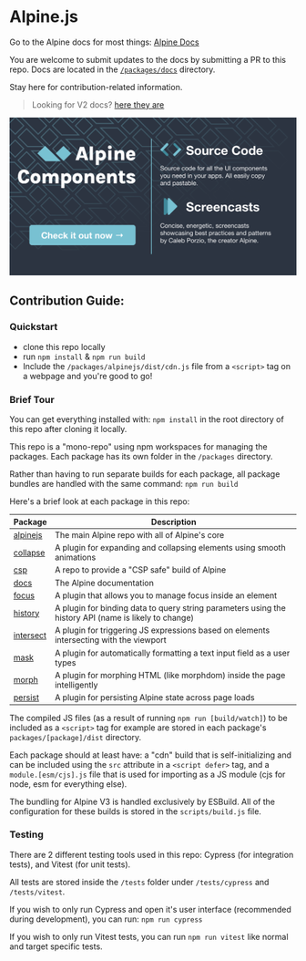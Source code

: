 # Alpine.js

Go to the Alpine docs for most things: [Alpine Docs](https://alpinejs.dev)

You are welcome to submit updates to the docs by submitting a PR to this repo. Docs are located in the [`/packages/docs`](/packages/docs) directory.

Stay here for contribution-related information.

> Looking for V2 docs? [here they are](https://github.com/alpinejs/alpine/tree/v2.8.2)

<p align="center"><a href="https://alpinejs.dev/patterns"><img src="/hero.jpg" alt="Alpine Component Patterns"></a></p>

## Contribution Guide:

### Quickstart

* clone this repo locally
* run `npm install` & `npm run build`
* Include the `/packages/alpinejs/dist/cdn.js` file from a `<script>` tag on a webpage and you're good to go!

### Brief Tour
You can get everything installed with: `npm install` in the root directory of this repo after cloning it locally.

This repo is a "mono-repo" using npm workspaces for managing the packages. Each package has its own folder in the `/packages` directory.

Rather than having to run separate builds for each package, all package bundles are handled with the same command: `npm run build`

Here's a brief look at each package in this repo:

Package | Description
--- | ---
[alpinejs](packages/alpinejs) | The main Alpine repo with all of Alpine's core
[collapse](packages/collapse) | A plugin for expanding and collapsing elements using smooth animations
[csp](packages/csp) | A repo to provide a "CSP safe" build of Alpine
[docs](packages/docs) | The Alpine documentation
[focus](packages/focus) | A plugin that allows you to manage focus inside an element
[history](packages/history) | A plugin for binding data to query string parameters using the history API (name is likely to change)
[intersect](packages/intersect) | A plugin for triggering JS expressions based on elements intersecting with the viewport
[mask](packages/mask) | A plugin for automatically formatting a text input field as a user types
[morph](packages/morph) | A plugin for morphing HTML (like morphdom) inside the page intelligently
[persist](packages/persist) | A plugin for persisting Alpine state across page loads

The compiled JS files (as a result of running `npm run [build/watch]`) to be included as a `<script>` tag for example are stored in each package's `packages/[package]/dist` directory.

Each package should at least have: a "cdn" build that is self-initializing and can be included using the `src` attribute in a `<script defer>` tag, and a `module.[esm/cjs].js` file that is used for importing as a JS module (cjs for node, esm for everything else).

The bundling for Alpine V3 is handled exclusively by ESBuild. All of the configuration for these builds is stored in the `scripts/build.js` file.

### Testing
There are 2 different testing tools used in this repo: Cypress (for integration tests), and Vitest (for unit tests).

All tests are stored inside the `/tests` folder under `/tests/cypress` and `/tests/vitest`.

If you wish to only run Cypress and open it's user interface (recommended during development), you can run: `npm run cypress`

If you wish to only run Vitest tests, you can run `npm run vitest` like normal and target specific tests.
